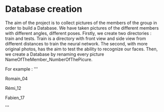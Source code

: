 # Database creation

The aim of the project is to collect pictures of the members of the group in
order to build a Database. We have taken pictures of the different members with
different angles, different poses. Firstly, we create two directories : train and tests.
Train is a directory with front view and side view from different distances to train the neural network.
The second, with more original photos, has the aim to test the ability to recognize our faces.
Then, we create a Database by renaming every picture NameOfTheMember_NumberOfThePicure.

For example :
'''

Romain_04

Rémi_12

Fabien_17

'''


